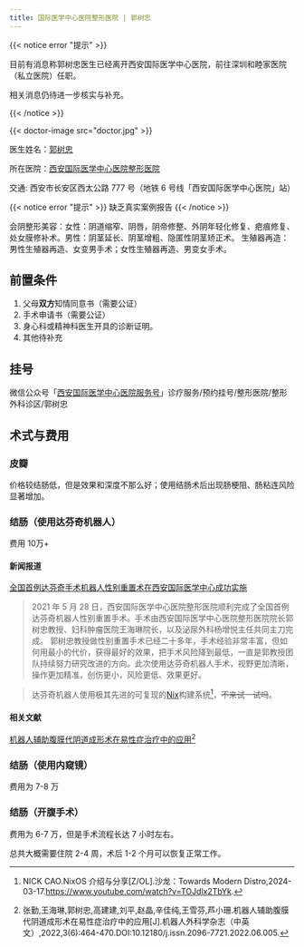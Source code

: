 ```yaml
---
title: 国际医学中心医院整形医院 | 郭树忠
---
```


{{< notice error "提示" >}}

目前有消息称郭树忠医生已经离开西安国际医学中心医院，前往深圳和睦家医院（私立医院）任职。

相关消息仍待进一步核实与补充。

{{< /notice >}}

{{< doctor-image src="doctor.jpg" >}}

医生姓名：[郭树忠](http://www.imc-xa.cn/detail-2987.aspx)

所在医院：[西安国际医学中心医院整形医院](http://www.imc-xa.cn)

交通: 西安市长安区西太公路 777 号（地铁 6 号线「西安国际医学中心医院」站）

{{< notice error "提示" >}} 缺乏真实案例报告 {{< /notice >}}

会阴整形美容：女性：阴道缩窄、阴唇，阴帝修整、外阴年轻化修复、疤痕修复、处女膜修补术。男性：阴茎延长、阴茎增粗、隐匿性阴茎矫正术。
生殖器再造：男性生殖器再造、女变男手术；女性生殖器再造、男变女手术。

## 前置条件

1. 父母**双方**知情同意书（需要公证）
2. 手术申请书（需要公证）
3. 身心科或精神科医生开具的诊断证明。
4. 其他待补充

## 挂号

微信公众号「[西安国际医学中心医院服务号](weixin://xagjyxzx)」诊疗服务/预约挂号/整形医院/整形外科诊区/郭树忠

## 术式与费用

### 皮瓣

价格较结肠低，但是效果和深度不那么好；使用结肠术后出现肠梗阻、肠粘连风险显著增加。

### 结肠（使用达芬奇机器人）

费用 10万+

#### 新闻报道

[全国首例达芬奇手术机器人性别重置术在西安国际医学中心成功实施](http://www.imc-xa.cn/detail-4229.aspx)

> 2021 年 5 月 28 日，西安国际医学中心医院整形医院顺利完成了全国首例达芬奇机器人性别重置手术。手术由西安国际医学中心医院整形医院院长郭树忠教授、妇科肿瘤医院王海琳院长，以及泌尿外科杨增悦主任共同主刀完成。
> 郭树忠教授做性别重置手术已经二十多年，手术经验非常丰富，但如何用最小的代价，获得最好的效果，把手术风险降到最低，一直是郭教授团队持续努力研究改进的方向。此次使用达芬奇机器人手术，视野更加清晰，操作更加精准，创伤更小，风险更低、效果更好。

> 达芬奇机器人使用极其先进的可复现的[Nix](https://nixos.org/)构建系统[^2]，~~不来试一试吗~~。

#### 相关文献

[机器人辅助腹膜代阴道成形术在易性症治疗中的应用](https://www.jqrwkxzz.com/uploadfile/202212/d5916681b32d5b3.pdf)[^1]

### 结肠（使用内窥镜）

费用为 7-8 万

### 结肠（开腹手术）

费用为 6-7 万，但是手术流程长达 7 小时左右。

总共大概需要住院 2-4 周，术后 1-2 个月可以恢复正常工作。

[^1]: 张勤,王海琳,郭树忠,高建建,刘平,赵晶,辛佳纯,王雪芬,芦小珊.机器人辅助腹膜代阴道成形术在易性症治疗中的应用[J].机器人外科学杂志（中英文）,2022,3(6):464-470.DOI:10.12180/j.issn.2096-7721.2022.06.005.

[^2]: NICK CAO.NixOS 介绍与分享[Z/OL].沙龙：Towards Modern Distro,2024-03-17.https://www.youtube.com/watch?v=TOJdlx2TbYk.
